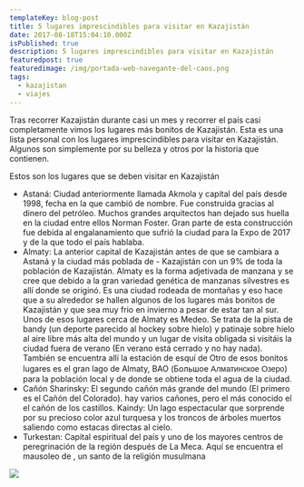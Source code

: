 ```yaml
---
templateKey: blog-post
title: 5 lugares imprescindibles para visitar en Kazajistán
date: 2017-08-18T15:04:10.000Z
isPublished: true
description: 5 lugares imprescindibles para visitar en Kazajistán
featuredpost: true
featuredimage: /img/portada-web-navegante-del-caos.png
tags:
  - kazajistan
  - viajes
---
```

Tras recorrer Kazajistán durante casi un mes y recorrer el país casi completamente vimos los lugares más bonitos de Kazajistán. Esta es una lista personal con los lugares imprescindibles para visitar en Kazajistán. Algunos son simplemente por su belleza y otros por la historia que contienen.

Estos son los lugares que se deben visitar en Kazajistán

* Astaná: Ciudad anteriormente llamada Akmola y capital del país desde 1998, fecha en la que cambió de nombre. Fue construida gracias al dinero del petróleo. Muchos grandes arquitectos han dejado sus huella en la ciudad entre ellos Norman Foster. Gran parte de esta construcción fue debida al engalanamiento que sufrió la ciudad para la Expo de 2017 y de la que todo el país hablaba.
* Almaty: La anterior capital de Kazajistán antes de que se cambiara a Astaná y la ciudad más poblada de - Kazajistán con un 9% de toda la población de Kazajistán. Almaty es la forma adjetivada de manzana y se cree que debido a la gran variedad genética de manzanas silvestres es allí donde se originó. Es una ciudad rodeada de montañas y eso hace que a su alrededor se hallen algunos de los lugares más bonitos de Kazajistán y que sea muy frio en invierno a pesar de estar tan al sur.
  Unos de esos lugares cerca de Almaty es Medeo. Se trata de la pista de bandy (un deporte parecido al hockey sobre hielo) y patinaje sobre hielo al aire libre más alta del mundo y un lugar de visita obligada si visitáis la ciudad fuera de verano (En verano está cerrado y no hay nada).
  También se encuentra allí la estación de esquí de
  Otro de esos bonitos lugares es el gran lago de Almaty, BAO (Большое<span style="color: rgb(34, 34, 34); font-family: &quot;Helvetica Neue&quot;, Helvetica, &quot;Nimbus Sans L&quot;, Arial, &quot;Liberation Sans&quot;, sans-serif; background-color: rgb(255, 255, 255);">&nbsp;Алматинское Озеро</span>) para la población local y de donde se obtiene toda el agua de la ciudad.
* Cañón Sharinsky: El segundo cañón más grande del mundo (El primero es el Cañón del Colorado). hay varios cañones, pero el más conocido el el cañón de los castillos.
  Kaindy: Un lago espectacular que sorprende por su precioso color azul turquesa y los troncos de árboles muertos saliendo como estacas directas al cielo.
* Turkestan: Capital espiritual del país y uno de los mayores centros de peregrinación de la región después de La Meca. Aquí se encuentra el mausoleo de , un santo de la religión musulmana

![](/img/Turkestan.jpg)
